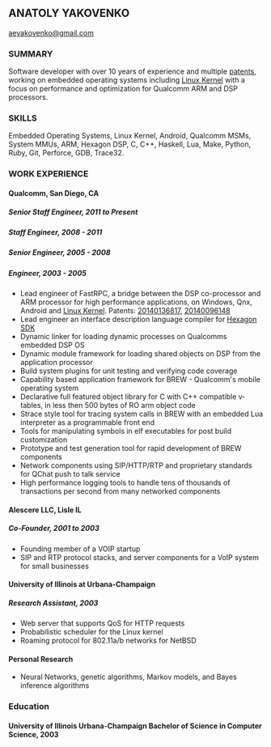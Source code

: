 ANATOLY YAKOVENKO
-----------------

aeyakovenko@gmail.com   

### SUMMARY

Software developer with over 10 years of experience and multiple [patents], working on embedded operating systems including [Linux Kernel] with a focus on performance and optimization for Qualcomm ARM and DSP processors.

### SKILLS

Embedded Operating Systems, Linux Kernel, Android, Qualcomm MSMs, System MMUs, ARM, Hexagon DSP, C, C++, Haskell, Lua, Make, Python, Ruby, Git, Perforce, GDB, Trace32.

### WORK EXPERIENCE
#### Qualcomm, San Diego, CA
##### Senior Staff Engineer, 2011 to Present
##### Staff Engineer, 2008 - 2011
##### Senior Engineer, 2005 - 2008
##### Engineer, 2003 - 2005
   * Lead engineer of FastRPC, a bridge between the DSP co-processor and ARM processor for high performance applications, on Windows, Qnx, Android and [Linux Kernel].  Patents: [20140136817], [20140096148]
   * Lead engineer an interface description language compiler for [Hexagon SDK]
   * Dynamic linker for loading dynamic processes on Qualcomms embedded DSP OS
   * Dynamic module framework for loading shared objects on DSP from the application processor
   * Build system plugins for unit testing and verifying code coverage
   * Capability based application framework for BREW - Qualcomm's mobile operating system
   * Declarative full featured object library for C with C++ compatible v-tables, in less then 500 bytes of RO arm object code
   * Strace style tool for tracing system calls in BREW with an embedded Lua interpreter as a programmable front end
   * Tools for manipulating symbols in elf executables for post build customization
   * Prototype and test generation tool for rapid development of BREW components
   * Network components using SIP/HTTP/RTP and proprietary standards for QChat push to talk service
   * High performance logging tools to handle tens of thousands of transactions per second from many networked components

#### Alescere LLC, Lisle IL
##### Co-Founder, 2001 to 2003
   * Founding member of a VOIP startup
   * SIP and RTP protocol stacks, and server components for a VoIP system for small businesses

#### University of Illinois at Urbana-Champaign
##### Research Assistant, 2003
   * Web server that supports QoS for HTTP requests
   * Probabilistic scheduler for the Linux kernel
   * Roaming protocol for 802.11a/b networks for NetBSD

#### Personal Research
   * Neural Networks, genetic algorithms, Markov models, and Bayes inference algorithms

### Education
#### University of Illinois Urbana-Champaign Bachelor of Science in Computer Science, 2003

[20140136817]: https://www.google.com/patents/US20140136817
[20140096148]: https://www.google.com/patents/US20140096148
[Linux Kernel]: https://www.codeaurora.org/cgit/quic/le/kernel/msm/tree/drivers/char/adsprpc.c?h=msm-3.4
[Hexagon SDK]: https://developer.qualcomm.com/mobile-development/maximize-hardware/multimedia-optimization-hexagon-sdk
[patents]: https://www.google.com/search?tbo=p&tbm=pts&hl=en&q=ininventor:%22Anatoly+E.+Yakovenko%22

